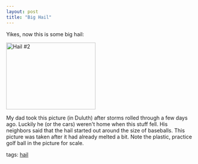 ```yaml
---
layout: post
title: "Big Hail"
---
```


<p>Yikes, now this is some big hail:</p>
  
<p><a href="http://www.flickr.com/photos/kindohm/501542118/" title="Photo Sharing" target="_blank"><img border="0" src="http://farm1.static.flickr.com/228/501542118_b78a786e4e_m.jpg" width="240" height="180" alt="Hail #2" /></a></p>
  
<p>My dad took this picture (in Duluth) after storms rolled through a few days ago.  Luckily he (or the cars) weren't home when this stuff fell.  His neighbors said that the hail started out around the size of baseballs.  This picture was taken after it had already melted a bit.  Note the plastic, practice golf ball in the picture for scale.</p>
  
<p class="tags">   tags: <a href="http://technorati.com/tag/hail" rel="tag" target="_blank">hail</a> </p>
 
